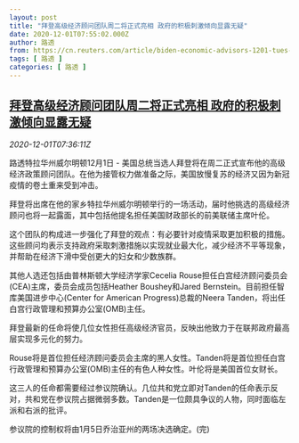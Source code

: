 ```yaml
---
layout: post
title: "拜登高级经济顾问团队周二将正式亮相 政府的积极刺激倾向显露无疑"
date: 2020-12-01T07:55:02.000Z
author: 路透
from: https://cn.reuters.com/article/biden-economic-advisors-1201-tues-idCNKBS28B40Q
tags: [ 路透 ]
categories: [ 路透 ]
---
```

<!--1606809302000-->
[拜登高级经济顾问团队周二将正式亮相 政府的积极刺激倾向显露无疑](https://cn.reuters.com/article/biden-economic-advisors-1201-tues-idCNKBS28B40Q)
------

<div>
<div><i>2020-12-01T07:36:11Z</i></div><p>路透特拉华州威尔明顿12月1日 - 美国总统当选人拜登将在周二正式宣布他的高级经济政策顾问团队。在他为接管权力做准备之际，美国放慢复苏的经济又因为新冠疫情的卷土重来受到冲击。</p><p>拜登将出席在他的家乡特拉华州威尔明顿举行的一场活动，届时他挑选的高级经济顾问也将一起露面，其中包括他提名担任美国财政部长的前美联储主席叶伦。</p><p>这个团队的构成进一步强化了拜登的观点：有必要针对疫情采取更加积极的措施。这些顾问均表示支持政府采取刺激措施以实现就业最大化，减少经济不平等现象，并帮助在经济下滑中受创更大的妇女和少数族群。</p><p>其他人选还包括由普林斯顿大学经济学家Cecelia Rouse担任白宫经济顾问委员会(CEA)主席，委员会成员包括Heather Boushey和Jared Bernstein。目前担任智库美国进步中心(Center for American Progress)总裁的Neera Tanden，将出任白宫行政管理和预算办公室(OMB)主任。</p><p>拜登最新的任命将使几位女性担任高级经济官员，反映出他致力于在联邦政府最高层实现多元化的努力。</p><p>Rouse将是首位担任经济顾问委员会主席的黑人女性。Tanden将是首位担任白宫行政管理和预算办公室(OMB)主任的有色人种女性。叶伦将是美国首位女财长。</p><p>这三人的任命都需要经过参议院确认。几位共和党立即对Tanden的任命表示反对，共和党在参议院占据微弱多数。Tanden是一位颇具争议的人物，同时面临左派和右派的批评。</p><p>参议院的控制权将由1月5日乔治亚州的两场决选确定。(完)</p>
</div>
